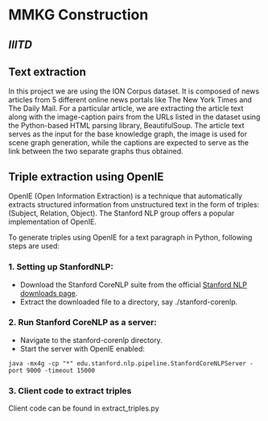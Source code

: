 # MMKG Construction
## _IIITD_

## Text extraction

In this project we are using the ION Corpus dataset. It is composed of news articles from 5 different online
news portals like The New York Times and The Daily Mail. For a particular article, we are
extracting the article text along with the image-caption pairs from the URLs listed in the dataset
using the Python-based HTML parsing library, BeautifulSoup. The article text serves as the
input for the base knowledge graph, the image is used for scene graph generation, while the
captions are expected to serve as the link between the two separate graphs thus obtained.

## Triple extraction using OpenIE

OpenIE (Open Information Extraction) is a technique that automatically extracts structured information from unstructured text in the form of triples: (Subject, Relation, Object). The Stanford NLP group offers a popular implementation of OpenIE.

To generate triples using OpenIE for a text paragraph in Python, following steps are used:

### 1. Setting up StanfordNLP:
- Download the Stanford CoreNLP suite from the official [Stanford NLP downloads page](https://stanfordnlp.github.io/CoreNLP/download.html).
- Extract the downloaded file to a directory, say ./stanford-corenlp.
### 2. Run Stanford CoreNLP as a server:
- Navigate to the stanford-corenlp directory.
- Start the server with OpenIE enabled:
```
java -mx4g -cp "*" edu.stanford.nlp.pipeline.StanfordCoreNLPServer -port 9000 -timeout 15000
```

### 3. Client code to extract triples
Client code can be found in extract_triples.py